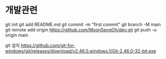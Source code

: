 # 개발관련

git init
git add README.md
git commit -m "first commit"
git branch -M main
git remote add origin https://github.com/MoonSeogOh/dev.git
git push -u origin main




git 설치 
https://github.com/git-for-windows/git/releases/download/v2.46.0.windows.1/Git-2.46.0-32-bit.exe